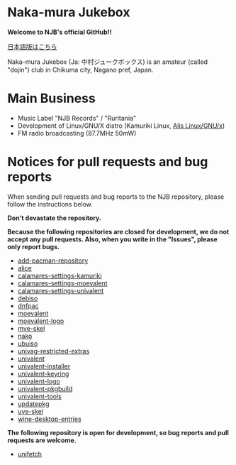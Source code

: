 # Naka-mura Jukebox

**Welcome to NJB's official GitHub!!**

[日本語版はこちら](https://github.com/njb-fm/.github/blob/main/profile/README_ja.md)

Naka-mura Jukebox (Ja: 中村ジュークボックス) is an amateur (called "dojin") club in Chikuma city, Nagano pref, Japan.

# Main Business
* Music Label "NJB Records" / "Ruritania"
* Development of Linux/GNU/X distro (Kamuriki Linux, [Alis Linux/GNU/x](https://github.com/alislinux))
* FM radio broadcasting (87.7MHz 50mW)

# Notices for pull requests and bug reports

When sending pull requests and bug reports to the NJB repository, please follow the instructions below.

**Don't devastate the repository.**

**Because the following repositories are closed for development, we do not accept any pull requests. Also, when you write in the "Issues", please only report bugs.**
* [add-pacman-repository](https://github.com/njb-fm/add-pacman-repository)
* [alice](https://github.com/njb-fm/alice)
* [calamares-settings-kamuriki](https://github.com/njb-fm/calamares-settings-kamuriki)
* [calamares-settings-moevalent](https://github.com/njb-fm/calamares-settings-moevalent)
* [calamares-settings-univalent](https://github.com/njb-fm/calamares-settings-univalent)
* [debiso](https://github.com/njb-fm/debiso)
* [dnfpac](https://github.com/njb-fm/dnfpac)
* [moevalent](https://github.com/njb-fm/moevalent)
* [moevalent-logo](https://github.com/njb-fm/moevalent-logo)
* [mve-skel](https://github.com/njb-fm/mve-skel)
* [nako](https://github.com/njb-fm/nako)
* [ubuiso](https://github.com/njb-fm/ubuiso)
* [univag-restricted-extras](https://github.com/njb-fm/univag-restricted-extras)
* [univalent](https://github.com/njb-fm/univalent)
* [univalent-installer](https://github.com/njb-fm/univalent-installer)
* [univalent-keyring](https://github.com/njb-fm/univalent-keyring)
* [univalent-logo](https://github.com/njb-fm/univalent-logo)
* [univalent-pkgbuild](https://github.com/njb-fm/univalent-pkgbuild)
* [univalent-tools](https://github.com/njb-fm/univalent-tools)
* [updatepkg](https://github.com/njb-fm/updatepkg)
* [uve-skel](https://github.com/njb-fm/uve-skel)
* [wine-desktop-entries](https://github.com/njb-fm/wine-desktop-entries)

**The following repository is open for development, so bug reports and pull requests are welcome.**
* [unifetch](https://github.com/njb-fm/unifetch)
